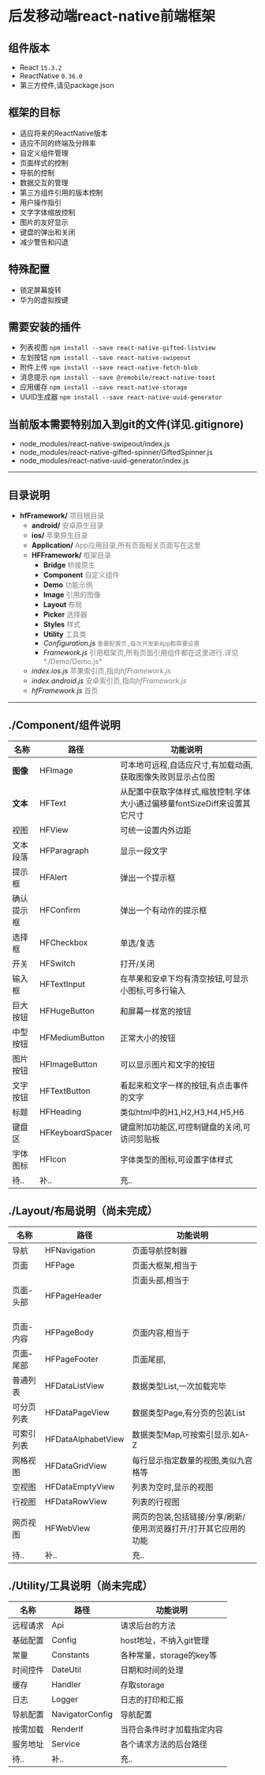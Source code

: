 # 后发移动端react-native前端框架

## 组件版本
- React ```15.3.2```
- ReactNative ```0.36.0```
- 第三方控件,请见package.json

## 框架的目标
- 适应将来的ReactNative版本
- 适应不同的终端及分辨率
- 自定义组件管理
- 页面样式的控制
- 导航的控制
- 数据交互的管理
- 第三方组件引用的版本控制
- 用户操作指引
- 文字字体缩放控制
- 图片的友好显示
- 键盘的弹出和关闭
- 减少警告和闪退

## 特殊配置
- 锁定屏幕旋转
- 华为的虚拟按键

## 需要安装的插件
- 列表视图 ```npm install --save react-native-gifted-listview```
- 左划按钮 ```npm install --save react-native-swipeout```
- 附件上传 ```npm install --save react-native-fetch-blob```
- 消息提示 ```npm install --save @remobile/react-native-toast```
- 应用缓存 ```npm install --save react-native-storage```
- UUID生成器 ```npm install --save react-native-uuid-generator```

## 当前版本需要特别加入到git的文件(详见.gitignore)
- node_modules/react-native-swipeout/index.js
- node_modules/react-native-gifted-spinner/GiftedSpinner.js
- node_modules/react-native-uuid-generator/index.js

--------

## 目录说明
* **hfFramework/** <font color=gray>项目根目录</font>
    * **android/** <font color=gray>安卓原生目录</font>
    * **ios/** <font color=gray>苹果原生目录</font>
    * **Application/** <font color=gray>App应用目录,所有页面相关页面写在这里</font>
    * **HFFramework/** <font color=gray>框架目录</font>
        * **Bridge** <font color=gray>桥接原生</font>
        * **Component** <font color=gray>自定义组件</font>
        * **Demo** <font color=gray>功能示例</font>
        * **Image** <font color=gray>引用的图像</font>
        * **Layout** <font color=gray>布局</font>
        * **Picker** <font color=gray>选择器</font>
        * **Styles** <font color=gray>样式</font>
        * **Utility** <font color=gray>工具类</font>
        * *Configuration.js* <font color=gray>```重要配置页,每次开发新App都需要设置```</font>
        * *Framework.js* <font color=gray>引用框架页,所有页面引用组件都在这里进行.详见*./Demo/Demo.js*</font>
    * *index.ios.js* <font color=gray>苹果索引页,指向*hfFramework.js*</font>
    * *index.android.js* <font color=gray>安卓索引页,指向*hfFramework.js*</font>
    * *hfFramework.js* <font color=gray>首页</font>

--------

## ./Component/组件说明
|  名称 | 路径 | 功能说明 |
|  -------- | -------- | -------- |
|  **图像** | HFImage | 可本地可远程,自适应尺寸,有加载动画,获取图像失败则显示占位图 |
|  **文本** | HFText | 从配置中获取字体样式,缩放控制.字体大小通过偏移量fontSizeDiff来设置其它尺寸 |
|  视图 | HFView | 可统一设置内外边距 |
|  文本段落 | HFParagraph | 显示一段文字 |
|  提示框 | HFAlert | 弹出一个提示框 |
|  确认提示框 | HFConfirm | 弹出一个有动作的提示框 |
|  选择框 | HFCheckbox | 单选/复选 |
|  开关 | HFSwitch | 打开/关闭 |
|  输入框 | HFTextInput | 在苹果和安卓下均有清空按钮,可显示小图标,可多行输入 |
|  巨大按钮 | HFHugeButton | 和屏幕一样宽的按钮 |
|  中型按钮 | HFMediumButton | 正常大小的按钮 |
|  图片按钮 | HFImageButton | 可以显示图片和文字的按钮 |
|  文字按钮 | HFTextButton | 看起来和文字一样的按钮,有点击事件的文字 |
|  标题 | HFHeading | 类似html中的H1,H2,H3,H4,H5,H6 |
|  键盘区 | HFKeyboardSpacer | 键盘附加功能区,可控制键盘的关闭,可访问剪贴板 |
|  字体图标 | HFIcon | 字体类型的图标,可设置字体样式 |
|  待.. | 补.. | 充.. |

## ./Layout/布局说明（尚未完成）
|  名称 | 路径 | 功能说明 |
|  -------- | -------- | -------- |
|  导航 | HFNavigation | 页面导航控制器 |
|  页面 | HFPage | 页面大框架,相当于<html/> |
|  页面-头部 | HFPageHeader | 页面头部,相当于<header/> |
|  页面-内容 | HFPageBody | 页面内容,相当于<body/> |
|  页面-尾部 | HFPageFooter | 页面尾部,<footer/> |
|  普通列表 | HFDataListView | 数据类型List,一次加载完毕 |
|  可分页列表 | HFDataPageView | 数据类型Page,有分页的包装List |
|  可索引列表 | HFDataAlphabetView | 数据类型Map,可按索引显示.如A-Z |
|  网格视图 | HFDataGridView | 每行显示指定数量的视图,类似九宫格等 |
|  空视图 | HFDataEmptyView | 列表为空时,显示的视图 |
|  行视图 | HFDataRowView | 列表的行视图 |
|  网页视图 | HFWebView | 网页的包装,包括链接/分享/刷新/使用浏览器打开/打开其它应用的功能 |
|  待.. | 补.. | 充.. |

## ./Utility/工具说明（尚未完成）
|  名称 | 路径 | 功能说明 |
|  -------- | -------- | -------- |
|  远程请求 | Api | 请求后台的方法 |
|  基础配置 | Config | host地址，不纳入git管理 |
|  常量 | Constants | 各种常量，storage的key等 |
|  时间控件 | DateUtil | 日期和时间的处理 |
|  缓存 | Handler | 存取storage |
|  日志 | Logger | 日志的打印和汇报 |
|  导航配置 | NavigatorConfig | 导航配置 |
|  按需加载 | RenderIf | 当符合条件时才加载指定内容 |
|  服务地址 | Service | 各个请求方法的后台路径 |
|  待.. | 补.. | 充.. |
